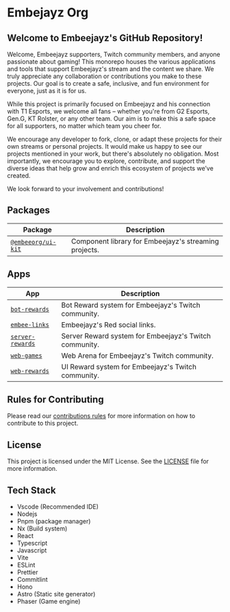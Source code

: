 # Embejayz Org

## Welcome to Embeejayz's GitHub Repository!

Welcome, Embeejayz supporters, Twitch community members, and anyone passionate about gaming! This monorepo houses the various applications and tools that support Embeejayz's stream and the content we share. We truly appreciate any collaboration or contributions you make to these projects. Our goal is to create a safe, inclusive, and fun environment for everyone, just as it is for us.

While this project is primarily focused on Embeejayz and his connection with T1 Esports, we welcome all fans – whether you're from G2 Esports, Gen.G, KT Rolster, or any other team. Our aim is to make this a safe space for all supporters, no matter which team you cheer for.

We encourage any developer to fork, clone, or adapt these projects for their own streams or personal projects. It would make us happy to see our projects mentioned in your work, but there's absolutely no obligation. Most importantly, we encourage you to explore, contribute, and support the diverse ideas that help grow and enrich this ecosystem of projects we’ve created.

We look forward to your involvement and contributions!

## Packages

| Package                                 | Description                                           |
| --------------------------------------- | ----------------------------------------------------- |
| [`@embeeorg/ui-kit`](./packages/ui-kit) | Component library for Embeejayz's streaming projects. |

## Apps

| App                                 | Description                                     |
| ----------------------------------- | ----------------------------------------------- |
| [`bot-rewards`](./apps/bot-rewards) | Bot Reward system for Embeejayz's Twitch community. |
| [`embee-links`](./apps/embee-links) | Embeejayz's Red social links. |
| [`server-rewards`](./apps/server-rewards) | Server Reward system for Embeejayz's Twitch community. |
| [`web-games`](./apps/web-games) | Web Arena for Embeejayz's Twitch community. |
| [`web-rewards`](./apps/web-rewards) | UI Reward system for Embeejayz's Twitch community. |

## Rules for Contributing

Please read our [contributions rules](./docs/RULES_FOR_CONTRIBUTING.md) for more information on how to contribute to this project.

## License

This project is licensed under the MIT License. See the [LICENSE](./LICENSE) file for more information.

## Tech Stack

- Vscode (Recommended IDE)
- Nodejs
- Pnpm (package manager)
- Nx (Build system)
- React
- Typescript
- Javascript
- Vite
- ESLint
- Prettier
- Commitlint
- Hono
- Astro (Static site generator)
- Phaser (Game engine)